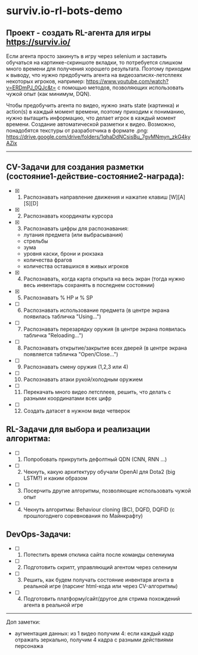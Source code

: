 # surviv.io-rl-bots-demo

## Проект - создать RL-агента для игры https://surviv.io/

Если агента просто закинуть в игру через selenium и заставить обучаться на картинке-скриншоте вкладки, то потребуется слишком много времени для получения хорошего результата. Поэтому приходим к выводу, что нужно предобучить агента на видеозаписях-летсплеях некоторых игроков, например: https://www.youtube.com/watch?v=ERDmPJ_0QJc&t= с помощью методов, позволяющих использовать чужой опыт (как минимум, DQN).

Чтобы предобучить агента по видео, нужно знать state (картинка) и action(s) в каждый момент времени, поэтому приходим к пониманию, нужно вытащить информацию, что делает игрок в каждый момент времени. 
Создание автоматической разметки к видео. Возможно, понадобятся текстуры от разработчика в формате .png: https://drive.google.com/drive/folders/1qhaDdNCsisBu_7gvMNmyn_zkG4kyAZix
______________________________________________________________________________

## CV-Задачи для создания разметки (состояние1-действие-состояние2-награда):
- [x] 1)  Распознавать направление движения и нажатие клавиш [W][A][S][D]
- [x] 2)  Распознавать координаты курсора
- [x] 3)	Распознавать цифры для распознавания:
  - лутания предмета (или выбрасывания)
  - стрельбы
  - зума
  - уровня каски, брони и рюкзака
  - количества фрагов
  - количества оставшихся в живых игроков
- [x] 4) Распознавать, когда карта открыта на весь экран (тогда нужно весь инвентарь сохранять в последнем состоянии)
- [x] 5)	Распознавать % HP и % SP
- [ ] 6)	Распознавать использование предмета (в центре экрана появилась табличка "Using...")
- [ ] 7)	Распознавать перезарядку оружия (в центре экрана появилась табличка "Reloading...")
- [ ] 8) Распознавать открытие/закрытие всех дверей (в центре экрана появляется табличка "Open/Close...")
- [ ] 9) Распознавать смену оружия (1,2,3 или 4)
- [ ] 10)	Распознавать атаки рукой/холодным оружием
- [ ] 11)	Перекачать много видео летсплеев, решить, что делать с разными координатами всех цифр
- [ ] 12)	Создать датасет в нужном виде четверок

## RL-Задачи для выбора и реализации алгоритма:
- [ ] 1) Попробовать прикрутить дефолтный QDN (CNN, RNN ...)
- [ ] 2) Чекнуть, какую архитектуру обучали OpenAI для Dota2 (big LSTM?) и каким образом
- [ ] 3) Посерчить другие алгоритмы, позволяющие использовать чужой опыт
- [ ] 4) Чекнуть алгоритмы: Behaviour cloning (BC), DQFD, DQFID (с прошлогоднего соревнования по Майнкрафту)

## DevOps-Задачи:
- [ ] 1) Потестить время отклика сайта после команды селениума
- [ ] 2) Подготовить скрипт, управляющий агентом через селениум
- [ ] 3) Решить, как будем получать состояние инвентаря агента в реальной игре (парсинг html-кода или через CV-алгоритмы)
- [ ] 4) Подготовить платформу/сайт/другое для стрима похождений агента в реальной игре

______________________________________________________________________________
Доп заметки:
- аугментация данных: из 1 видео получим 4: если каждый кадр отражать зеркально, получим 4 кадра с разными действиями персонажа
